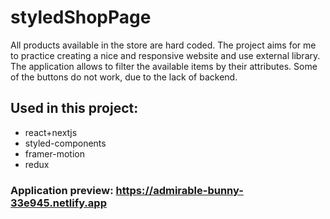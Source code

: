 # styledShopPage
All products available in the store are hard coded.
The project aims for me to practice creating a nice and responsive website and use external library. The application allows to filter the available items by their attributes.
Some of the buttons do not work, due to the lack of backend.


## Used in this project:
- react+nextjs
- styled-components
- framer-motion
- redux


### Application preview: https://admirable-bunny-33e945.netlify.app
